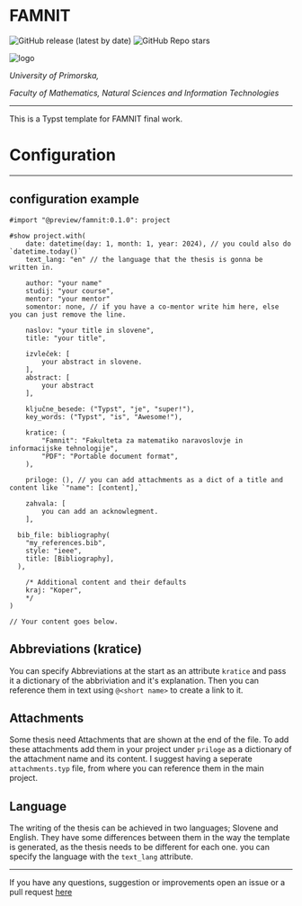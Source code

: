 # FAMNIT

![GitHub release (latest by date)](https://img.shields.io/github/v/release/Tiggax/famnit_typst_template)
![GitHub Repo stars](https://img.shields.io/github/stars/Tiggax/famnit_typst_template)

![logo](https://www.famnit.upr.si/img/UP_FAMNIT.png)

*University of Primorska,*

*Faculty of Mathematics, Natural Sciences and Information Technologies*

---

This is a Typst template for FAMNIT final work.

# Configuration

---

## configuration example

```typst
#import "@preview/famnit:0.1.0": project

#show project.with(
	date: datetime(day: 1, month: 1, year: 2024), // you could also do `datetime.today()`
	text_lang: "en" // the language that the thesis is gonna be written in.
	
	author: "your name"
	studij: "your course",
	mentor: "your mentor"
	somentor: none, // if you have a co-mentor write him here, else you can just remove the line.

	naslov: "your title in slovene",
	title: "your title",

	izvleček: [
		your abstract in slovene.
	],
	abstract: [
		your abstract
	],

	ključne_besede: ("Typst", "je", "super!"),
	key_words: ("Typst", "is", "Awesome!"),

	kratice: (
		"Famnit": "Fakulteta za matematiko naravoslovje in informacijske tehnologije",
		"PDF": "Portable document format",
	),

	priloge: (), // you can add attachments as a dict of a title and content like `"name": [content],`

	zahvala: [
		you can add an acknowlegment.
	],

  bib_file: bibliography(
    "my_references.bib",
    style: "ieee",
    title: [Bibliography],
  ),

	/* Additional content and their defaults
 	kraj: "Koper",
	*/
)

// Your content goes below.

```
## Abbreviations (kratice)

You can specify Abbreviations at the start as an attribute `kratice` and pass it a dictionary of the abbriviation and it's explanation.
Then you can reference them in text using `@<short name>` to create a link to it.

## Attachments

Some thesis need Attachments that are shown at the end of the file.
To add these attachments add them in your project under `priloge` as a dictionary of the attachment name and its content.
I suggest having a seperate `attachments.typ` file, from where you can reference them in the main project.

## Language

The writing of the thesis can be achieved in two languages; Slovene and English.
They have some differences between them in the way the template is generated, as the thesis needs to be different for each one.
you can specify the language with the `text_lang` attribute.


---

If you have any questions, suggestion or improvements open an issue or a pull request [here](https://github.com/Tiggax/famnit_typst_template)
